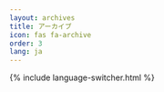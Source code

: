 ```yaml
---
layout: archives
title: アーカイブ
icon: fas fa-archive
order: 3
lang: ja
---
```


{% include language-switcher.html %} 